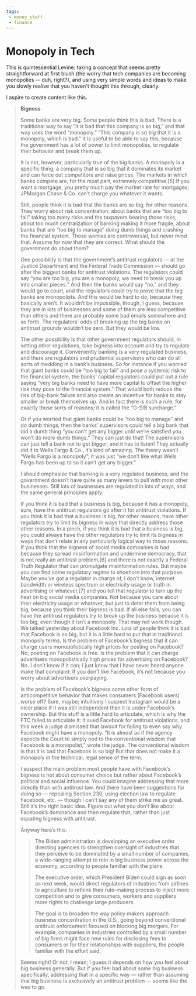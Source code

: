 ```yaml
---
tags:
 - money_stuff
 - finance
---
```


# Monopoly in Tech

This is quintessential Levine: taking a concept that seems pretty straightforward at first blush (the worry that tech companies are becoming monopolies -- duh, right?), and using very simple words and ideas to make you slowly realise that you haven't thought this through, clearly.

I aspire to create content like this.

> **Bigness**
> 
> Some banks are very big. Some people think this is bad. There is a traditional way to say “it is bad that this company is so big,” and that way uses the word “monopoly.” “This company is so big that it is a monopoly, which is bad.” It is useful to be able to say this, because the government has a lot of power to limit monopolies, to regulate their behavior and break them up. 
> 
> It is not, however, particularly true of the big banks. A monopoly is a specific thing, a company that is so big that it dominates its market and can force out competitors and raise prices. The markets in which banks compete are, for the most part, extremely competitive.[5] If you want a mortgage, you pretty much pay the market rate for mortgages; JPMorgan Chase & Co. can’t charge you whatever it wants.
> 
> Still, people think it is bad that the banks are so big, for other reasons. They worry about risk concentration, about banks that are “too big to fail” taking too many risks and the taxpayers bearing those risks, about too much centralization of banking making it more fragile, about banks that are “too big to manage” doing dumb things and crashing the financial system. Those worries are controversial, but never mind that. Assume for now that they are correct. What should the government do about them?
> 
> One possibility is that the government’s antitrust regulators — at the Justice Department and the Federal Trade Commission — should go after the biggest banks for antitrust violations. The regulators could say “you are too big, you are a monopoly, we need to break you up into smaller pieces.” And then the banks would say “no,” and they would go to court, and the regulators could try to prove that the big banks are monopolists. And this would be hard to do, because they basically aren’t. It wouldn’t be impossible, though, I guess, because they are in lots of businesses and some of them are less competitive than others and there are probably some bad emails somewhere and so forth. The regulators’ odds of breaking up the big banks on antitrust grounds wouldn’t be zero. But they would be low.
> 
> The other possibility is that other government regulators should, in setting other regulations, take bigness into account and try to regulate and discourage it. Conveniently banking is a very regulated business, and there are regulators and prudential supervisors who can do all sorts of meddling in a bank’s business. So for instance if you worried that giant banks could be “too big to fail” and pose a systemic risk to the financial system, the banks’ capital regulators could put out a rule saying “very big banks need to have more capital to offset the higher risk they pose to the financial system.” That would both reduce the risk of big-bank failure and also create an incentive for banks to stay smaller or break themselves up. And in fact there is such a rule, for exactly those sorts of reasons; it is called the “G-SIB surcharge.”
> 
> Or if you worried that giant banks could be “too big to manage” and do dumb things, then the banks’ supervisors could tell a big bank that did a dumb thing “you can’t get any bigger until we’re satisfied you won’t do more dumb things.” They can just do that! The supervisors can just tell a bank not to get bigger, and it has to listen! They actually did it to Wells Fargo & Co., it’s kind of amazing. The theory wasn’t “Wells Fargo is a monopoly”; it was just “we don’t like what Wells Fargo has been up to so it can’t get any bigger.”
> 
> I should emphasize that banking is a very regulated business, and the government doesn’t have quite as many levers to pull with most other businesses. Still lots of businesses are regulated in lots of ways, and the same general principles apply:
> 
> If you think it is bad that a business is big, because it has a monopoly, sure, have the antitrust regulators go after it for antitrust violations.
> If you think it is bad that a business is big, for other reasons, have other regulators try to limit its bigness in ways that directly address those other reasons.
> In a pinch, if you think it is bad that a business is big, you could always have the other regulators try to limit its bigness in ways that don’t relate in any particularly logical way to those reasons. If you think that the bigness of social media companies is bad because they spread misinformation and undermine democracy, that is not really an antitrust problem,[6] and there is not exactly a Federal Truth Regulator that can promulgate misinformation rules. But maybe you can find some regulatory regime to shoehorn into that purpose. Maybe you’ve got a regulator in charge of, I don’t know, internet bandwidth or wireless spectrum or electricity usage or truth in advertising or whatever,[7] and you tell that regulator to turn up the heat on big social media companies. Not because you care about their electricity usage or whatever, but just to deter them from being big, because you think their bigness is bad.
> If all else fails, you can have the antitrust regulators try to break up the business because it is too big, even though it isn’t a monopoly. That may not work though.
> We talked yesterday about Facebook Inc. Lots of people think it is bad that Facebook is so big, but it is a little hard to put that in traditional monopoly terms. Is the problem of Facebook’s bigness that it can charge users monopolistically high prices for posting on Facebook? No; posting on Facebook is free. Is the problem that it can charge advertisers monopolistically high prices for advertising on Facebook? No. I don’t know if it can; I just know that I have never heard anyone make that complaint: If you don’t like Facebook, it’s not because you worry about advertisers overpaying.
> 
> Is the problem of Facebook’s bigness some other form of anticompetitive behavior that makes consumers (Facebook users) worse off? Sure, maybe; intuitively I suspect Instagram would be a nicer place if it was still independent than it is under Facebook’s ownership. But this stuff is a little hard to articulate, which is why the FTC failed to articulate it: It sued Facebook for antitrust violations, and this week a judge dismissed that lawsuit for failing to even say why Facebook might have a monopoly. “It is almost as if the agency expects the Court to simply nod to the conventional wisdom that Facebook is a monopolist,” wrote the judge. The conventional wisdom is that it is bad that Facebook is so big! But that does not make it a monopoly in the technical, legal sense of the term.
> 
> I suspect the main problem most people have with Facebook’s bigness is not about consumer choice but rather about Facebook’s political and social influence. You could imagine addressing that more directly than with antitrust law. And there have been suggestions for doing so — repealing Section 230, using election law to regulate Facebook, etc. — though I can’t say any of them strike me as great. Still it’s the right basic idea. Figure out what you don’t like about Facebook’s dominance and then regulate that, rather than just equating bigness with antitrust.
> 
> Anyway here’s this:
> 
> > The Biden administration is developing an executive order directing agencies to strengthen oversight of industries that they perceive to be dominated by a small number of companies, a wide-ranging attempt to rein in big business power across the economy, according to people familiar with the plans.
> > 
> > The executive order, which President Biden could sign as soon as next week, would direct regulators of industries from airlines to agriculture to rethink their rule-making process to inject more competition and to give consumers, workers and suppliers more rights to challenge large producers.
> > 
> > The goal is to broaden the way policy makers approach business concentration in the U.S., going beyond conventional antitrust enforcement focused on blocking big mergers. For example, companies in industries controlled by a small number of big firms might face new rules for disclosing fees to consumers or for their relationships with suppliers, the people familiar with the effort said.
> 
> Seems right! Or not, I mean; I guess it depends on how you feel about big business generally. But if you feel bad about some big business specifically, addressing that in a specific way — rather than assuming that big business is exclusively an antitrust problem — seems like the way to go.